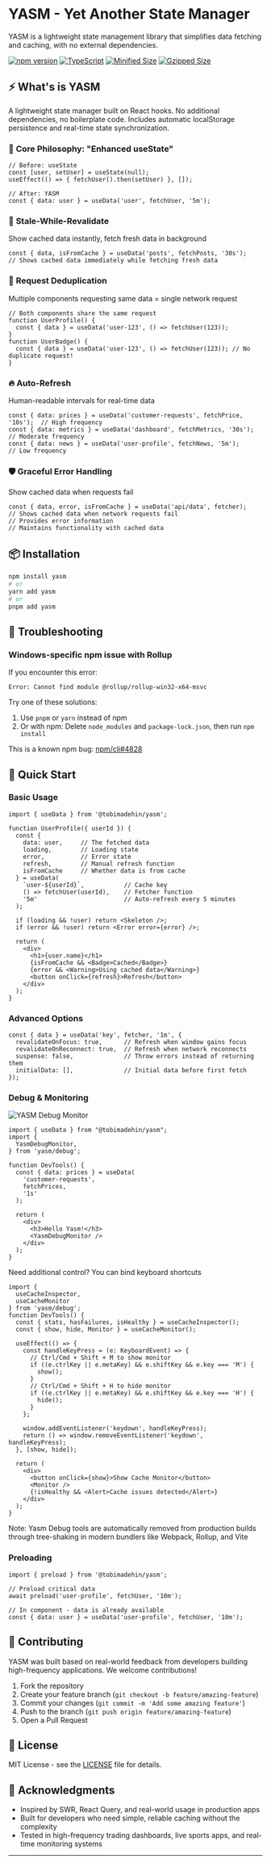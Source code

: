 # YASM - Yet Another State Manager

YASM is a lightweight state management library that simplifies data fetching and caching, with no external dependencies.

[![npm version](https://img.shields.io/npm/v/@tobimadehin/yasm.svg)](https://www.npmjs.com/package/@tobimadehin/yasm)
[![TypeScript](https://img.shields.io/badge/%3C%2F%3E-TypeScript-%230074c1.svg)](http://www.typescriptlang.org/)
[![Minified Size](https://img.shields.io/bundlephobia/min/@tobimadehin/yasm)](https://bundlephobia.com/package/@tobimadehin/yasm)
[![Gzipped Size](https://img.shields.io/bundlephobia/minzip/@tobimadehin/yasm)](https://bundlephobia.com/package/@tobimadehin/yasm)

## ⚡ What's is YASM

A lightweight state manager built on React hooks. No additional dependencies, no boilerplate code. Includes automatic localStorage persistence and real-time state synchronization.

### 🎯 **Core Philosophy: "Enhanced useState"**

```tsx
// Before: useState
const [user, setUser] = useState(null);
useEffect(() => { fetchUser().then(setUser) }, []);

// After: YASM
const { data: user } = useData('user', fetchUser, '5m');
```


### 🔄 **Stale-While-Revalidate**
Show cached data instantly, fetch fresh data in background
```tsx
const { data, isFromCache } = useData('posts', fetchPosts, '30s');
// Shows cached data immediately while fetching fresh data
```

### 🎯 **Request Deduplication**
Multiple components requesting same data = single network request
```tsx
// Both components share the same request
function UserProfile() {
  const { data } = useData('user-123', () => fetchUser(123));
}
function UserBadge() {
  const { data } = useData('user-123', () => fetchUser(123)); // No duplicate request!
}
```


### 🔥 **Auto-Refresh**
Human-readable intervals for real-time data
```tsx
const { data: prices } = useData('customer-requests', fetchPrice, '10s');  // High frequency
const { data: metrics } = useData('dashboard', fetchMetrics, '30s');  // Moderate frequency
const { data: news } = useData('user-profile', fetchNews, '5m');           // Low frequency
```

### 🛡️ **Graceful Error Handling**
Show cached data when requests fail
```tsx
const { data, error, isFromCache } = useData('api/data', fetcher);
// Shows cached data when network requests fail
// Provides error information
// Maintains functionality with cached data
```



## 📦 **Installation**

```bash
npm install yasm
# or
yarn add yasm
# or
pnpm add yasm
```

## 🔧 **Troubleshooting**

### Windows-specific npm issue with Rollup

If you encounter this error:
```
Error: Cannot find module @rollup/rollup-win32-x64-msvc
```

Try one of these solutions:
1. Use `pnpm` or `yarn` instead of npm
2. Or with npm: Delete `node_modules` and `package-lock.json`, then run `npm install`

This is a known npm bug: [npm/cli#4828](https://github.com/npm/cli/issues/4828)

## 🚀 **Quick Start**

### Basic Usage
```tsx
import { useData } from '@tobimadehin/yasm';

function UserProfile({ userId }) {
  const { 
    data: user,     // The fetched data
    loading,        // Loading state
    error,          // Error state  
    refresh,        // Manual refresh function
    isFromCache     // Whether data is from cache
  } = useData(
    `user-${userId}`,           // Cache key
    () => fetchUser(userId),    // Fetcher function
    '5m'                        // Auto-refresh every 5 minutes
  );

  if (loading && !user) return <Skeleton />;
  if (error && !user) return <Error error={error} />;
  
  return (
    <div>
      <h1>{user.name}</h1>
      {isFromCache && <Badge>Cached</Badge>}
      {error && <Warning>Using cached data</Warning>}
      <button onClick={refresh}>Refresh</button>
    </div>
  );
}
```

### Advanced Options
```tsx
const { data } = useData('key', fetcher, '1m', {
  revalidateOnFocus: true,      // Refresh when window gains focus
  revalidateOnReconnect: true,  // Refresh when network reconnects
  suspense: false,              // Throw errors instead of returning them
  initialData: [],              // Initial data before first fetch
});
```


### Debug & Monitoring
![YASM Debug Monitor](monitor.gif)

```tsx
import { useData } from "@tobimadehin/yasm";
import { 
  YasmDebugMonitor, 
} from 'yasm/debug';

function DevTools() {
  const { data: prices } = useData(
    'customer-requests',
    fetchPrices,
    '1s'
  );

  return (
    <div>
      <h3>Hello Yasm!</h3>
      <YasmDebugMonitor />
    </div>
  );
}
```

Need additional control? You can bind keyboard shortcuts

```tsx
import { 
  useCacheInspector,
  useCacheMonitor 
} from 'yasm/debug';
function DevTools() {
  const { stats, hasFailures, isHealthy } = useCacheInspector();
  const { show, hide, Monitor } = useCacheMonitor();

  useEffect(() => {
    const handleKeyPress = (e: KeyboardEvent) => {
      // Ctrl/Cmd + Shift + M to show monitor
      if ((e.ctrlKey || e.metaKey) && e.shiftKey && e.key === 'M') {
        show();
      }
      // Ctrl/Cmd + Shift + H to hide monitor
      if ((e.ctrlKey || e.metaKey) && e.shiftKey && e.key === 'H') {
        hide();
      }
    };

    window.addEventListener('keydown', handleKeyPress);
    return () => window.removeEventListener('keydown', handleKeyPress);
  }, [show, hide]);

  return (
    <div>
      <button onClick={show}>Show Cache Monitor</button>
      <Monitor />
      {!isHealthy && <Alert>Cache issues detected</Alert>}
    </div>
  );
}
```
Note: Yasm Debug tools are automatically removed from production builds through tree-shaking in modern bundlers like Webpack, Rollup, and Vite

### Preloading
```tsx
import { preload } from '@tobimadehin/yasm';

// Preload critical data
await preload('user-profile', fetchUser, '10m');

// In component - data is already available
const { data: user } = useData('user-profile', fetchUser, '10m');
```


## 🤝 **Contributing**

YASM was built based on real-world feedback from developers building high-frequency applications. We welcome contributions!

1. Fork the repository
2. Create your feature branch (`git checkout -b feature/amazing-feature`)
3. Commit your changes (`git commit -m 'Add some amazing feature'`)
4. Push to the branch (`git push origin feature/amazing-feature`)
5. Open a Pull Request

## 📄 **License**

MIT License - see the [LICENSE](LICENSE) file for details.

## 🙏 **Acknowledgments**

- Inspired by SWR, React Query, and real-world usage in production apps
- Built for developers who need simple, reliable caching without the complexity
- Tested in high-frequency trading dashboards, live sports apps, and real-time monitoring systems

---
